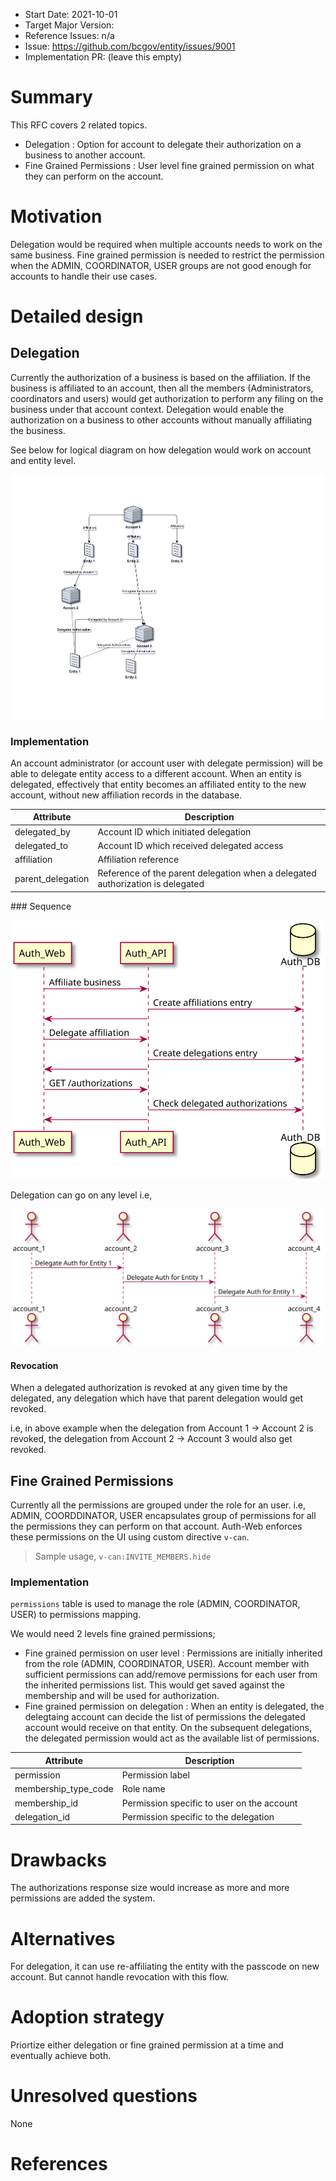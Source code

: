 - Start Date: 2021-10-01
- Target Major Version:
- Reference Issues: n/a
- Issue: https://github.com/bcgov/entity/issues/9001
- Implementation PR: (leave this empty)

# Summary
This RFC covers 2 related topics. 
- Delegation : Option for  account to delegate their authorization on a business to another account.
- Fine Grained Permissions : User level fine grained permission on what they can perform  on the account.


# Motivation

Delegation would be required when multiple accounts needs to work on the same business. 
Fine grained permission is needed to restrict the permission when the ADMIN, COORDINATOR, USER groups are not good enough for accounts to handle their use cases.

# Detailed design
## Delegation
Currently the authorization of a business is based on the affiliation. If the business is affiliated to an account, then all the members (Administrators, coordinators and users) would get authorization to perform any filing on the business under that account context.
Delegation would enable the authorization on a business to other accounts without manually affiliating the business.


See below for logical diagram on how delegation would work on account and entity level.

![Delegation](rfc-delegation-and-permissions/delegation.png)

### Implementation
An account administrator (or account user with delegate permission) will be able to delegate entity access to a different account. 
When an entity is delegated, effectively that entity becomes an affiliated entity to the new account, without new affiliation records in the database.
<p>

| Attribute      | Description |
| ----------- | ----------- |
| delegated_by      | Account ID which initiated delegation    |
| delegated_to   | Account ID which received delegated access        |
| affiliation      | Affiliation reference    |
| parent_delegation      | Reference of the parent delegation when a delegated authorization is delegated    |


</p>
### Sequence

<!--
```
@startuml rfc-delegation-and-permissions/delegation_seq
participant Auth_Web
participant Auth_API
database    Auth_DB

Auth_Web -> Auth_API: Affiliate business
Auth_API -> Auth_DB: Create affiliations entry
Auth_API -> Auth_Web: 
Auth_Web -> Auth_API: Delegate affiliation
Auth_API -> Auth_DB: Create delegations entry
Auth_API -> Auth_Web: 
Auth_Web -> Auth_API : GET /authorizations 
Auth_API -> Auth_DB : Check delegated authorizations
Auth_API -> Auth_Web: 
@enduml
```
-->

![Delegation sequence](rfc-delegation-and-permissions/delegation_seq.svg)


Delegation can go on any level i.e, 

<!--
```
@startuml rfc-delegation-and-permissions/n_delegation
actor    account_1
actor    account_2
actor    account_3
actor    account_4

account_1 -> account_2: Delegate Auth for Entity 1
account_2 -> account_3: Delegate Auth for Entity 1
account_3 -> account_4: Delegate Auth for Entity 1

@enduml
```
-->
![Recursive Delegation](rfc-delegation-and-permissions/n_delegation.svg)


#### Revocation
When a delegated authorization is revoked at any given time by the delegated, any delegation which have that parent delegation would get revoked. 

i.e, in above example when the delegation from Account 1 -> Account 2 is revoked, the delegation from Account 2 -> Account 3 would also get revoked. 

## Fine Grained Permissions
Currently all the permissions are grouped under the role for an user.
i.e, ADMIN, COORDDINATOR, USER encapsulates group of permissions for all the permissions they can perform on that account.
Auth-Web enforces these permissions on the UI using custom directive `v-can`. 

> Sample usage, `v-can:INVITE_MEMBERS.hide`


### Implementation
`permissions` table is used to manage the role (ADMIN, COORDINATOR, USER) to permissions mapping. 

We would need 2 levels fine grained permissions;
- Fine grained permission on user level : Permissions are initially inherited from the role (ADMIN, COORDINATOR, USER).
Account member with sufficient permissions can add/remove permissions for each user from the inherited permissions list. This would get saved against the membership and will be used for authorization.
- Fine grained permission on delegation : When an entity is delegated, the delegtaing account can decide the list of permissions the delegated account would receive on that entity. On the subsequent delegations, the delegated permission would act as the available list of permissions.

<p>

| Attribute      | Description |
| ----------- | ----------- |
| permission      | Permission label    |
| membership_type_code   | Role name        |
| membership_id      | Permission specific to user on the account    |
| delegation_id      | Permission specific to the delegation    |


</p>


# Drawbacks
The authorizations response size would increase as more and more permissions are added the system.



# Alternatives
For delegation, it can use re-affiliating the entity with the passcode on new account. But cannot handle revocation with this flow.

# Adoption strategy

Priortize either delegation or fine grained permission at a time and eventually achieve both. 

# Unresolved questions

None


# References

